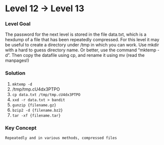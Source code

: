 # Level 12 -> Level 13

### Level Goal
The password for the next level is stored in the file data.txt, which is a hexdump of a file that has been repeatedly compressed.
For this level it may be useful to create a directory under /tmp in which you can work.
Use mkdir with a hard to guess directory name.
Or better, use the command “mktemp -d”. Then copy the datafile using cp, and rename it using mv (read the manpages!)

### Solution
1. `mktemp -d`
2. /tmp/tmp.cU4dx3PTPO
3. `cp data.txt /tmp/tmp.cU4dx3PTPO`
4. `xxd -r data.txt > bandit`
5. `gunzip {filename.gz}`
6. `bzip2 -d {filename.bz2}`
7. `tar -xf {filename.tar}`

### Key Concept
`Repeatedly and in various methods, compressed files`

